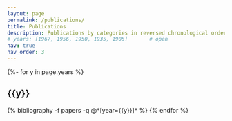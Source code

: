 ```yaml
---
layout: page
permalink: /publications/
title: Publications
description: Publications by categories in reversed chronological order.
# years: [1967, 1956, 1950, 1935, 1905]       # open
nav: true
nav_order: 3
---
```

<!-- _pages/publications.md -->
<div class="publications">

{%- for y in page.years %}
  <h2 class="year">{{y}}</h2>
  {% bibliography -f papers -q @*[year={{y}}]* %}
{% endfor %}

</div>
